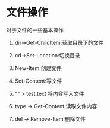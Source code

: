 # 文件操作

对于文件的一些基本操作

1. dir->Get-ChildItem:获取目录下的文件
2. cd->Set-Location:切换目录

3. New-Item:创建文件
4. Set-Content:写文件
5. "" > test.text 将内容写入文件
6. type -> Get-Content:读取文件内容
7. del -> Remove-Item:删除文件
